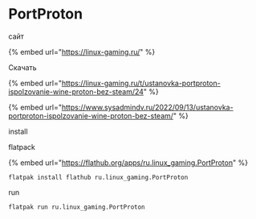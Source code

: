 # PortProton

сайт

{% embed url="https://linux-gaming.ru/" %}

Скачать

{% embed url="https://linux-gaming.ru/t/ustanovka-portproton-ispolzovanie-wine-proton-bez-steam/24" %}

{% embed url="https://www.sysadmindv.ru/2022/09/13/ustanovka-portproton-ispolzovanie-wine-proton-bez-steam/" %}

install

flatpack

{% embed url="https://flathub.org/apps/ru.linux_gaming.PortProton" %}

```
flatpak install flathub ru.linux_gaming.PortProton
```

run

```
flatpak run ru.linux_gaming.PortProton
```
